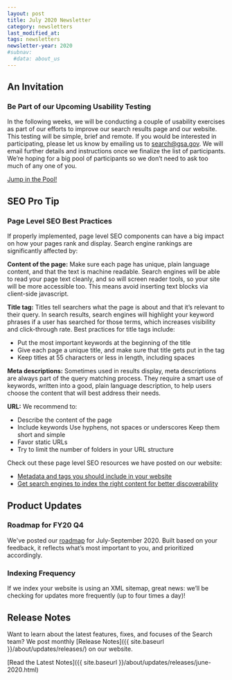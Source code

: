 ```yaml
---
layout: post
title: July 2020 Newsletter
category: newsletters
last_modified_at: 
tags: newsletters
newsletter-year: 2020
#subnav:
  #data: about_us
---
```


## An Invitation 
### Be Part of our Upcoming Usability Testing 
In the following weeks, we will be conducting a couple of usability exercises as part of our efforts to improve our search results page and our website. This testing will be simple, brief and remote. If you would be interested in participating, please let us know by emailing us to [search@gsa.gov](mailto:search@gsa.gov). We will email further details and instructions once we finalize the list of participants. We’re hoping for a big pool of participants so we don’t need to ask too much of any one of you.

[Jump in the Pool!](mailto:search@gsa.gov?subject=Usability) 

## SEO Pro Tip 
### Page Level SEO Best Practices

If properly implemented, page level SEO components can have a big impact on how your pages rank and display. Search engine rankings are significantly affected by:

**Content of the page:** Make sure each page has unique, plain language content, and that the text is machine readable. Search engines will be able to read your page text cleanly, and so will screen reader tools, so your site will be more accessible too. This means avoid inserting text blocks via client-side javascript. 

**Title tag:** Titles tell searchers what the page is about and that it’s relevant to their query. In search results, search engines will highlight your keyword phrases if a user has searched for those terms, which increases visibility and click-through rate. Best practices for title tags include:

* Put the most important keywords at the beginning of the title 
* Give each page a unique title, and make sure that title gets put in the tag 
* Keep titles at 55 characters or less in length, including spaces  

**Meta descriptions:** Sometimes used in results display, meta descriptions are always part of the query matching process. They require a smart use of keywords, written into a good, plain language description, to help users choose the content that will best address their needs. 

**URL:**
We recommend to:
* Describe the content of the page 
* Include keywords Use hyphens, not spaces or underscores Keep them short and simple 
* Favor static URLs 
* Try to limit the number of folders in your URL structure 

Check out these page level SEO resources we have posted on our website: 
* <a href="https://search.gov/manual/metadata.html">Metadata and tags you should include in your website</a> 
* <a href="https://search.gov/manual/how-search-engines-index-content-better-discoverability.html">Get search engines to index the right content for better discoverability</a>

## Product Updates 
### Roadmap for FY20 Q4 
We've posted our <a href="https://search.gov/about/roadmap.html">roadmap</a> for July-September 2020. Built based on your feedback, it reflects what’s most important to you, and prioritized accordingly. 

### Indexing Frequency 
If we index your website is using an XML sitemap, great news: we’ll be checking for updates more frequently (up to four times a day)! 

## Release Notes

Want to learn about the latest features, fixes, and focuses of the Search team? We post monthly [Release Notes]({{ site.baseurl }}/about/updates/releases/) on our website.

[Read the Latest Notes]({{ site.baseurl }}/about/updates/releases/june-2020.html)